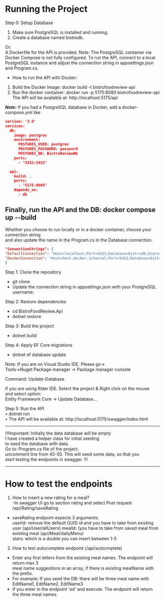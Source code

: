 # Running the Project

Step 0: Setup Database
1.	Make sure PostgreSQL is installed and running.
2.	Create a database named bistrodb.

Or:  
A Dockerfile for the API is provided.
Note: The PostgreSQL container via Docker Compose is not fully configured.
To run the API, connect to a local PostgreSQL instance and adjust the connection string in appsettings.json and Program.cs.  
- How to run the API with Docker:  
1. Build the Docker Image: docker build -t bistrofoodreview-api  
2. Run the docker container: docker run -p 5175:8080 bistrofoodreview-api  
The API will be available at: http://localhost:5175/api  

***Note:*** If you had a PostgreSQL database in Docker, add a docker-compose.yml like  

```json
version: '3.9'
services:
  db:
    image: postgres
    environment:
      POSTGRES_USER: postgres
      POSTGRES_PASSWORD: password
      POSTGRES_DB: BistroReviewDb
    ports:
      - "5432:5432"

  api:
    build: .
    ports:
      - "5175:8080"
    depends_on:
      - db
```
Finally, run the API and the DB: docker compose up --build  
--------------------------------------------------------------------
Whether you choose to run locally or in a docker container, choose your connection string  
and also update the name in the Program.cs in the Database connection.  

```json
"ConnectionStrings": {
"DefaultConnection": "Host=localhost;Port=5432;Database=bistrodb;Username=yourusername;SSL Mode=Disable;Trust Server Certificate=true",
"DockerConnection": "Host=host.docker.internal;Port=5432;Database=bistrodb;Username=yourusername;Password=mysecretpassword;SSL Mode=Disable;Trust Server Certificate=true"
}
```
Step 1: Clone the repository
- git clone  
- Update the connection string in appsettings.json with your PostgreSQL username:

Step 2: Restore dependencies  
- cd BistroFoodReview.Api
- dotnet restore

Step 3: Build the project  
- dotnet build

Step 4: Apply EF Core migrations  
- dotnet ef database update  

Note: If you are on Visual Studio IDE. Please go->  
Tools->Nuget Package manager -> Package manager console  

Command: Update-Database  

If you are using Rider IDE. Select the project & Right click on the mouse  
and select option:  
Entity Framework Core -> Update Database...  


Step 5: Run the API  
•	dotnet run  
•	The API will be available at:  http://localhost:5175/swagger/index.html  




--------------------------------------------  

!!!Important: Initially the data database will be empty  
I have created a helper class for initial seeding  
to seed the database with data.  
Go to: Program.cs file of the project.  
uncomment line from 45-50. This will seed some data, so that you  
start testing the endpoints in swagger.  !!!  

--------------------------------------------  

# How to test the endpoints  
1. How to insert a new rating for a meal?  
-In swagger UI go to section rating and select Post request  
/api/Rating/saveRating  

- saveRating endpoint expects 3 arguments:  
    userId: remove the default GUID id and you have to take from existing user (api/User/allUsers)
    mealId: (you have to take from saved meal from existing meal (api/Meal/dailyMenu)  
    stars: which is a double you can insert between 1-5  
 
2. How to test autocomplete endpoint (/api/autocmplete)  
- Enter any first letters from the existing meal names. The endpoint will return max 3  
meal name suggestions in an array, if there is exisitng mealName with the prefix.  
- For example: If you seed the DB: there will be three meal name with EditName1, EditName2, EditName3  
- If you enter in the endpoint 'ed' and execute. The endpoint will return the three meal names.  



